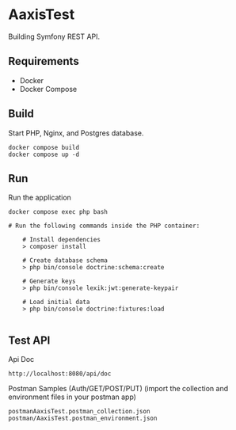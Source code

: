 # AaxisTest

Building Symfony REST API.

## Requirements
- Docker
- Docker Compose

## Build

Start PHP, Nginx, and Postgres database.

```
docker compose build
docker compose up -d
```

## Run
Run the application

```
docker compose exec php bash

# Run the following commands inside the PHP container:

    # Install dependencies 
    > composer install
    
    # Create database schema
    > php bin/console doctrine:schema:create
    
    # Generate keys
    > php bin/console lexik:jwt:generate-keypair
    
    # Load initial data
    > php bin/console doctrine:fixtures:load
    
```

## Test API

Api Doc
```
http://localhost:8080/api/doc
```

Postman Samples
(Auth/GET/POST/PUT) (import the collection and environment files in your postman app)

```
postmanAaxisTest.postman_collection.json
postman/AaxisTest.postman_environment.json
```
